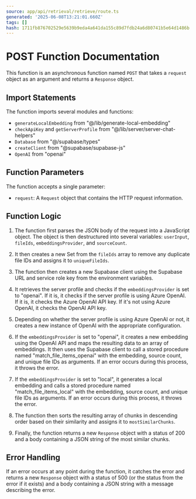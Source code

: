 ```yaml
---
source: app/api/retrieval/retrieve/route.ts
generated: '2025-06-08T13:21:01.660Z'
tags: []
hash: 1711fb876702529e5639b9eda4a641da155c89d7fdb24a6d80741b5e64d1486b
---
```

# POST Function Documentation

This function is an asynchronous function named `POST` that takes a `request` object as an argument and returns a `Response` object.

## Import Statements

The function imports several modules and functions:

- `generateLocalEmbedding` from "@/lib/generate-local-embedding"
- `checkApiKey` and `getServerProfile` from "@/lib/server/server-chat-helpers"
- `Database` from "@/supabase/types"
- `createClient` from "@supabase/supabase-js"
- `OpenAI` from "openai"

## Function Parameters

The function accepts a single parameter:

- `request`: A `Request` object that contains the HTTP request information.

## Function Logic

1. The function first parses the JSON body of the request into a JavaScript object. The object is then destructured into several variables: `userInput`, `fileIds`, `embeddingsProvider`, and `sourceCount`.

2. It then creates a new Set from the `fileIds` array to remove any duplicate file IDs and assigns it to `uniqueFileIds`.

3. The function then creates a new Supabase client using the Supabase URL and service role key from the environment variables.

4. It retrieves the server profile and checks if the `embeddingsProvider` is set to "openai". If it is, it checks if the server profile is using Azure OpenAI. If it is, it checks the Azure OpenAI API key. If it's not using Azure OpenAI, it checks the OpenAI API key.

5. Depending on whether the server profile is using Azure OpenAI or not, it creates a new instance of OpenAI with the appropriate configuration.

6. If the `embeddingsProvider` is set to "openai", it creates a new embedding using the OpenAI API and maps the resulting data to an array of embeddings. It then uses the Supabase client to call a stored procedure named "match_file_items_openai" with the embedding, source count, and unique file IDs as arguments. If an error occurs during this process, it throws the error.

7. If the `embeddingsProvider` is set to "local", it generates a local embedding and calls a stored procedure named "match_file_items_local" with the embedding, source count, and unique file IDs as arguments. If an error occurs during this process, it throws the error.

8. The function then sorts the resulting array of chunks in descending order based on their similarity and assigns it to `mostSimilarChunks`.

9. Finally, the function returns a new `Response` object with a status of 200 and a body containing a JSON string of the most similar chunks.

## Error Handling

If an error occurs at any point during the function, it catches the error and returns a new `Response` object with a status of 500 (or the status from the error if it exists) and a body containing a JSON string with a message describing the error.
